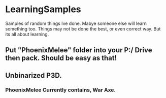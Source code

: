 # LearningSamples
Samples of random things Ive done. Mabye someone else will learn something too.
Things may not be done the best, or even correct way. But its all about learning.

## Put "PhoenixMelee" folder into your P:/ Drive then pack. Should be easy as that!
## Unbinarized P3D.

### PhoenixMelee Currently contains, War Axe.

